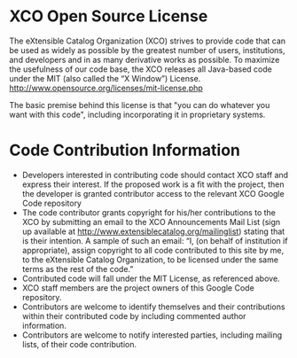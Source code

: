 # XCO Open Source License #

The eXtensible Catalog Organization (XCO) strives to provide code that can be used as widely as possible by the greatest number of users, institutions, and developers and in as many derivative works as possible. To maximize the usefulness of our code base, the XCO releases all Java-based code under the MIT (also called the “X Window”) License. http://www.opensource.org/licenses/mit-license.php

The basic premise behind this license is that "you can do whatever you want with this code", including incorporating it in proprietary systems.



# Code Contribution Information #

  * Developers interested in contributing code should contact XCO staff and express their interest.   If the proposed work is a fit with the project, then the developer is granted contributor access to the relevant XCO Google Code repository
  * The code contributor grants copyright for his/her contributions to the XCO by submitting an email to the XCO Announcements Mail List (sign up available at http://www.extensiblecatalog.org/mailinglist) stating that is their intention. A sample of such an email:
“I, (on behalf of institution if appropriate), assign copyright to all code contributed to this site by me, to the eXtensible Catalog Organization, to be licensed under the same terms as the rest of the code.”
  * Contributed code will fall under the MIT License, as referenced above.
  * XCO staff members are the project owners of this Google Code repository.
  * Contributors are welcome to identify themselves and their contributions within their contributed code by including commented author information.
  * Contributors are welcome to notify interested parties, including mailing lists, of their code contribution.